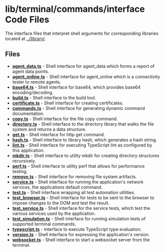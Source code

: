 # lib/terminal/commands/interface Code Files
The interface files that interpret shell arguments for corresponding libraries located at [../library/](../library/).

## Files
<!-- Do not edit below this line.  Contents dynamically populated. -->

* **[agent_data.ts](agent_data.ts)**           - Shell interface for agent_data which forms a report of agent data points.
* **[agent_online.ts](agent_online.ts)**       - Shell interface for agent_online which is a connectivity tester to remote agents.
* **[base64.ts](base64.ts)**                   - Shell interface for base64, which provides base64 encoding/decoding.
* **[build.ts](build.ts)**                     - Shell interface to the build tool.
* **[certificate.ts](certificate.ts)**         - Shell interface for creating certificates.
* **[commands.ts](commands.ts)**               - Shell interface for generating dynamic command documentation.
* **[copy.ts](copy.ts)**                       - Shell interface for the file copy command.
* **[directory.ts](directory.ts)**             - Shell interface to the directory library that walks the file system and returns a data structure.
* **[get.ts](get.ts)**                         - Shell interface for http get command.
* **[hash.ts](hash.ts)**                       - Shell interface to library hash, which generates a hash string.
* **[lint.ts](lint.ts)**                       - Shell interface for executing TypeScript lint as configured by this application.
* **[mkdir.ts](mkdir.ts)**                     - Shell interface to utility mkdir for creating directory structures recursively.
* **[perf.ts](perf.ts)**                       - Shell interface to utility perf that allows for performance testing.
* **[remove.ts](remove.ts)**                   - Shell interface for removing file system artifacts.
* **[service.ts](service.ts)**                 - Shell interface for running the application's network services, the applications default command.
* **[test.ts](test.ts)**                       - Shell interface wrapping all test automation utilities.
* **[test_browser.ts](test_browser.ts)**       - Shell interface for tests to be sent to the browser to impose changes to the DOM and test the result.
* **[test_service.ts](test_service.ts)**       - Shell interface for the service tests, which test the various services used by the application.
* **[test_simulation.ts](test_simulation.ts)** - Shell interface for running simulation tests of supported terminal commands.
* **[typescript.ts](typescript.ts)**           - Interface to execute TypeScript type evaluation.
* **[version.ts](version.ts)**                 - Shell interface for expressing the application's version.
* **[websocket.ts](websocket.ts)**             - Shell interface to start a websocket server from the terminal.